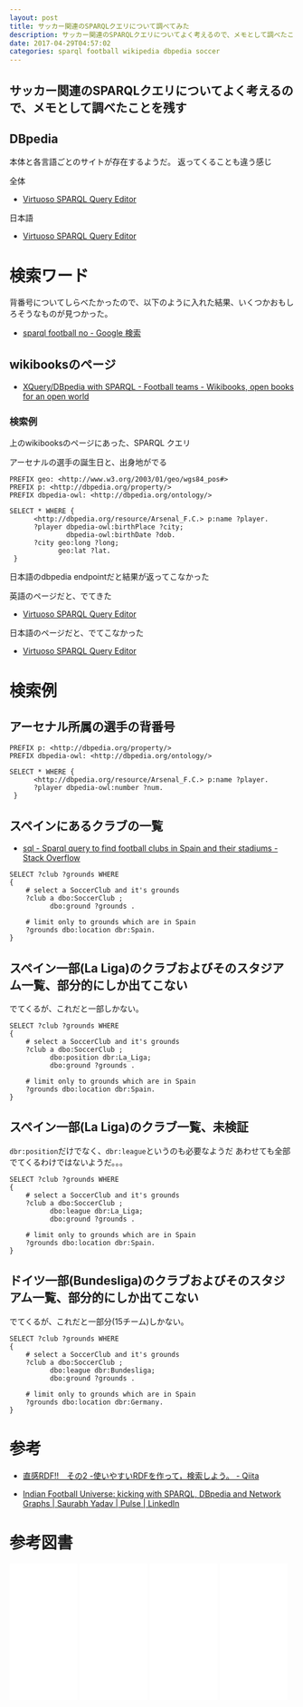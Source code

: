 ```yaml
---
layout: post
title: サッカー関連のSPARQLクエリについて調べてみた
description: サッカー関連のSPARQLクエリについてよく考えるので、メモとして調べたことを残す
date: 2017-04-29T04:57:02
categories: sparql football wikipedia dbpedia soccer
---
```


## サッカー関連のSPARQLクエリについてよく考えるので、メモとして調べたことを残す

## DBpedia

本体と各言語ごとのサイトが存在するようだ。
返ってくることも違う感じ

全体
* [Virtuoso SPARQL Query Editor](https://dbpedia.org/sparql)

日本語
* [Virtuoso SPARQL Query Editor](http://ja.dbpedia.org/sparql)


# 検索ワード

背番号についてしらべたかったので、以下のように入れた結果、いくつかおもしろそうなものが見つかった。

* [sparql football no - Google 検索](https://www.google.co.jp/search?q=sparql+football+no&ie=utf-8&oe=utf-8)

## wikibooksのページ

* [XQuery/DBpedia with SPARQL - Football teams - Wikibooks, open books for an open world](https://en.wikibooks.org/wiki/XQuery/DBpedia_with_SPARQL_-_Football_teams)

### 検索例

上のwikibooksのページにあった、SPARQL クエリ

アーセナルの選手の誕生日と、出身地がでる

```sparql
PREFIX geo: <http://www.w3.org/2003/01/geo/wgs84_pos#>
PREFIX p: <http://dbpedia.org/property/>  
PREFIX dbpedia-owl: <http://dbpedia.org/ontology/>

SELECT * WHERE {
      <http://dbpedia.org/resource/Arsenal_F.C.> p:name ?player.
      ?player dbpedia-owl:birthPlace ?city;
              dbpedia-owl:birthDate ?dob.
      ?city geo:long ?long;
            geo:lat ?lat.
 }
```

日本語のdbpedia endpointだと結果が返ってこなかった

英語のページだと、でてきた

* [Virtuoso SPARQL Query Editor](https://dbpedia.org/sparql)

日本語のページだと、でてこなかった

* [Virtuoso SPARQL Query Editor](http://ja.dbpedia.org/sparql)

# 検索例

## アーセナル所属の選手の背番号

```sparql
PREFIX p: <http://dbpedia.org/property/>  
PREFIX dbpedia-owl: <http://dbpedia.org/ontology/>

SELECT * WHERE {
      <http://dbpedia.org/resource/Arsenal_F.C.> p:name ?player.
      ?player dbpedia-owl:number ?num.
 }
```

## スペインにあるクラブの一覧


* [sql - Sparql query to find football clubs in Spain and their stadiums - Stack Overflow](http://stackoverflow.com/questions/35376628/sparql-query-to-find-football-clubs-in-spain-and-their-stadiums)


```
SELECT ?club ?grounds WHERE
{
    # select a SoccerClub and it's grounds
    ?club a dbo:SoccerClub ;
          dbo:ground ?grounds .

    # limit only to grounds which are in Spain
    ?grounds dbo:location dbr:Spain.
}
```

## スペイン一部(La Liga)のクラブおよびそのスタジアム一覧、部分的にしか出てこない

でてくるが、これだと一部しかない。

```
SELECT ?club ?grounds WHERE
{
    # select a SoccerClub and it's grounds
    ?club a dbo:SoccerClub ;
          dbo:position dbr:La_Liga;
          dbo:ground ?grounds .

    # limit only to grounds which are in Spain
    ?grounds dbo:location dbr:Spain.
}
```

## スペイン一部(La Liga)のクラブ一覧、未検証

`dbr:position`だけでなく、`dbr:league`というのも必要なようだ
あわせても全部でてくるわけではないようだ。。。

```
SELECT ?club ?grounds WHERE
{
    # select a SoccerClub and it's grounds
    ?club a dbo:SoccerClub ;
          dbo:league dbr:La_Liga;
          dbo:ground ?grounds .

    # limit only to grounds which are in Spain
    ?grounds dbo:location dbr:Spain.
}
```

## ドイツ一部(Bundesliga)のクラブおよびそのスタジアム一覧、部分的にしか出てこない

でてくるが、これだと一部分(15チーム)しかない。

```
SELECT ?club ?grounds WHERE
{
    # select a SoccerClub and it's grounds
    ?club a dbo:SoccerClub ;
          dbo:league dbr:Bundesliga;
          dbo:ground ?grounds .

    # limit only to grounds which are in Spain
    ?grounds dbo:location dbr:Germany.
}
```


# 参考

* [直感RDF!!　その2 -使いやすいRDFを作って，検索しよう。 - Qiita](http://qiita.com/maoringo/items/0d48a3d967a35581cc24)

* [Indian Football Universe: kicking with SPARQL, DBpedia and Network Graphs | Saurabh Yadav | Pulse | LinkedIn](https://www.linkedin.com/pulse/indian-football-universe-kicking-sparql-dbpedia-network-saurabh-yadav)

# 参考図書

<iframe style="width:120px;height:240px;" marginwidth="0" marginheight="0" scrolling="no" frameborder="0" src="//rcm-fe.amazon-adsystem.com/e/cm?lt1=_blank&bc1=000000&IS2=1&bg1=FFFFFF&fc1=000000&lc1=0000FF&t=mi3002-22&o=9&p=8&l=as4&m=amazon&f=ifr&ref=as_ss_li_til&asins=B017LQG9XC&linkId=ef739d06595f6b8f39b7889985c0e4e6"></iframe>

<iframe style="width:120px;height:240px;" marginwidth="0" marginheight="0" scrolling="no" frameborder="0" src="//rcm-fe.amazon-adsystem.com/e/cm?lt1=_blank&bc1=000000&IS2=1&bg1=FFFFFF&fc1=000000&lc1=0000FF&t=mi3002-22&o=9&p=8&l=as4&m=amazon&f=ifr&ref=as_ss_li_til&asins=433902869X&linkId=7e8ff9f1afa1b8b5409220ba1496cbcf"></iframe>


<iframe style="width:120px;height:240px;" marginwidth="0" marginheight="0" scrolling="no" frameborder="0" src="//rcm-fe.amazon-adsystem.com/e/cm?lt1=_blank&bc1=000000&IS2=1&bg1=FFFFFF&fc1=000000&lc1=0000FF&t=mi3002-22&o=9&p=8&l=as4&m=amazon&f=ifr&ref=as_ss_li_til&asins=B00DR0DZCK&linkId=06fd37658d98f98f4404fe6ff7403172"></iframe>

<iframe style="width:120px;height:240px;" marginwidth="0" marginheight="0" scrolling="no" frameborder="0" src="//rcm-fe.amazon-adsystem.com/e/cm?lt1=_blank&bc1=000000&IS2=1&bg1=FFFFFF&fc1=000000&lc1=0000FF&t=mi3002-22&o=9&p=8&l=as4&m=amazon&f=ifr&ref=as_ss_li_til&asins=4627829310&linkId=436b7657627a93bc3a3374b8a5d17243"></iframe>
